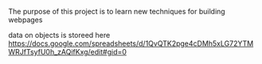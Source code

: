 The purpose of this project is to learn new techniques for building webpages

data on objects is storeed here https://docs.google.com/spreadsheets/d/1QvQTK2pge4cDMh5xLG72YTMWRJfTsyfU0h_zAQifKxg/edit#gid=0
